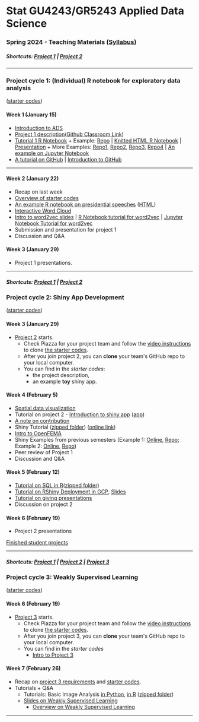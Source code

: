 # Stat GU4243/GR5243 Applied Data Science
### Spring 2024 - Teaching Materials ([Syllabus](CourseInfo/G5243_ADS.md))

##### Shortcuts: [Project 1](#project-cycle-1-individual-r-notebook-for-exploratory-data-analysis) | [Project 2](#project-cycle-2-shiny-app-development) 
----
### Project cycle 1: (Individual) R notebook for exploratory data analysis 

([starter codes](Projects_StarterCodes/Project1-RNotebook))

#### Week 1 (January 15)

+ [Introduction to ADS](https://docs.google.com/presentation/d/1AemYDwQ1e36bONf-AVlY9Dq-Cmt8CO7qT7qyjzVFwDc/edit#slide=id.p)
+ [Project 1 description](Projects_StarterCodes/Project1-RNotebook/doc/Proj1_desc.md)([Github Classroom Link](https://classroom.github.com/a/ruD4Rbdq))
+ [Tutorial 1 R Notebook](https://htmlpreview.github.io/?https://github.com/TZstatsADS/ADS_Teaching/blob/master/Tutorials/wk1-RNotebook/wk1-rnotebook.html) + Example: [Repo](https://github.com/TZstatsADS/Fall2018-Proj1-wanghouyaoleyao) | [Knitted HTML R Notebook](http://tzstatsads.github.io/tutorials/proj1_jiaqianyu.html) | [Presentation](https://www.youtube.com/watch?v=tBIuh_tZ98Q&feature=youtu.be) + More Examples: [Repo1](https://github.com/ybliu9/How-Americans-Vote), [Repo2](https://github.com/TZstatsADS/Spring2021-Project1-aidris21), [Repo3](https://github.com/TZstatsADS/Spring2021-Project1-OlhaMaslova), [Repo4](https://github.com/TZstatsADS/Spring2021-Project1-Yytishere) | [An example on Jupyter Notebook](https://github.com/TZstatsADS/ADS_Teaching/blob/master/Tutorials/wk1-introduction-to-Jupyter.ipynb)
+ [A tutorial on GitHub](Tutorials/wk1-GitHub_simplified) | [Introduction to GitHub](https://docs.google.com/presentation/d/1tnh78LAmN6IfXXBE5VGix0Er5FTBBKepEvjcLCawiKM/edit?usp=sharing) 


----

####  Week 2 (January 22)

+ Recap on last week
+ [Overview of starter codes](Projects_StarterCodes/Project1-RNotebook)
+ [An example R notebook on presidential speeches](Tutorials/wk2-TextMining) ([HTML](http://tzstatsads.github.io/tutorials/wk2_TextMining.html))
+ [Interactive Word Cloud](Tutorials/wk2-TextMining/doc/InteractiveWordCloud.Rmd)
+ [Intro to word2vec slides](https://github.com/TZstatsADS/ADS_Teaching/blob/master/Tutorials/Word2vec%20tutorial.pdf) | [R Notebook tutorial for word2vec](https://github.com/TZstatsADS/ADS_Teaching/blob/master/Tutorials/wk2-TextMining/doc/wk2-Tutorial-Word2vec.Rmd) | [Jupyter Notebook Tutorial for word2vec](https://github.com/TZstatsADS/ADS_Teaching/blob/master/Tutorials/wk2-TextMining/doc/wk2-tutorial-word2vec.ipynb)
+ Submission and presentation for project 1
+ Discussion and Q&A


#### Week 3 (January 29)

+ Project 1 presentations.

<!---
[Finished student projects](TBD)
-->

----
##### Shortcuts: [Project 1](#project-cycle-1-individual-r-notebook-for-exploratory-data-analysis) | [Project 2](#project-cycle-2-shiny-app-development) 

### Project cycle 2: Shiny App Development

([starter codes](Projects_StarterCodes/Project2-ShinyApp))

#### Week 3 (January 29)

+ [Project 2](Projects_StarterCodes/Project2-ShinyApp) starts.
  	+ Check Piazza for your project team and follow the [video instructions](https://drive.google.com/file/d/1L06KgspnQ5vMX7LaLoPkbmT1EhG8CRre/view?usp=sharing) to clone [the starter codes](https://github.com/TZstatsADS/Project2-ShinyApp).
  	+ After you join project 2, you can **clone** your team's GitHub repo to your local computer. 
  	+ You can find in the *starter codes*: 
   		+ the project description, 
   		+ an example **toy** shiny app.

#### Week 4 (February 5)

+ [Spatial data visualization](Tutorials/wk4-DataVis.pdf)
+ Tutorial on project 2 - [Introduction to shiny app](http://tzstatsads.github.io/tutorials/wk3_Tutorial2.html) ([app](Projects_StarterCodes/Project2-ShinyApp/app/))
+ [A note on contribution](Projects_StarterCodes/Project2-ShinyApp/doc/a_note_on_contributions.md)
+ Shiny Tutorial ([zipped folder](Tutorials/wk4-Shiny_tutorial.zip)) ([online link](https://diane.shinyapps.io/Shiny_tutorial/))
+ [Intro to OpenFEMA](Tutorials/wk4-FEMA/)
+ Shiny Examples from previous semesters (Example 1: [Online](https://liqiaosally.shinyapps.io/app1/), [Repo](https://github.com/TZstatsADS/Spring2021-Project2-group6); Example 2: [Online](https://arya-ayati.shinyapps.io/Project2-Group1/), [Repo](https://github.com/TZstatsADS/Fall2021-Project2-group1))
+ Peer review of Project 1
+ Discussion and Q&A

#### Week 5 (February 12)

+ [Tutorial on SQL in R](https://htmlpreview.github.io/?https://github.com/TZstatsADS/ADS_Teaching/blob/master/Tutorials/wk5-SQL%2BGCP/sql.html)([zipped folder](https://github.com/TZstatsADS/ADS_Teaching/blob/master/Tutorials/wk5-sql.zip))
+ [Tutorial on RShiny Deployment in GCP](https://htmlpreview.github.io/?https://github.com/TZstatsADS/ADS_Teaching/blob/master/Tutorials/wk5-SQL%2BGCP/Rshiny_GCP.html), [Slides](https://github.com/TZstatsADS/ADS_Teaching/blob/master/Tutorials/wk5-RShiny%20deployment%20on%20GCP.pdf)
+ [Tutorial on giving presentations](Tutorials/wk5-MakingPresentation.pdf)
+ Discussion on project 2


#### Week 6 (February 19)

+ Project 2 presentations

[Finished student projects](TBD)

----
##### Shortcuts: [Project 1](#project-cycle-1-individual-r-notebook-for-exploratory-data-analysis) | [Project 2](#project-cycle-2-shiny-app-development) | [Project 3](#project-cycle-3-predictive-modeling) 

### Project cycle 3: Weakly Supervised Learning

([starter codes](Projects_StarterCodes/Project3-WeaklySupervisedLearning)) 

#### Week 6 (February 19)

+ [Project 3](Projects_StarterCodes/Project3-WeaklySupervisedLearning/doc/project3_desc.md) starts.
  + Check Piazza for your project team and follow the [video instructions](https://drive.google.com/file/d/1L06KgspnQ5vMX7LaLoPkbmT1EhG8CRre/view?usp=sharing) to clone [the starter codes](https://github.com/TZstatsADS/Project3-WeaklySupervisedLearning).
  + After you join project 3, you can **clone** your team's GitHub repo to your local computer. 
  + You can find in the *starter codes* 
    + [Intro to Project 3](Projects_StarterCodes/Project3-WeaklySupervisedLearning/doc/project3_desc.md)

#### Week 7 (February 26)


+ Recap on [project 3 requirements](Projects_StarterCodes/Project3-WeaklySupervisedLearning/doc/project3_desc.md) and [starter codes](Projects_StarterCodes/Project3-WeaklySupervisedLearning/). 
+ Tutorials + Q&A
	+ Tutorials: Basic Image Analysis [in Python](Tutorials/wk7-OpenCV_tutorial/Basic_Image_Analysis.ipynb), [in R](https://htmlpreview.github.io/?https://github.com/TZstatsADS/ADS_Teaching/blob/master/Tutorials/wk7-imageanalysis_R.html) ([zipped folder](Tutorials/wk7-ImageAnalysis_R.zip))
	+ [Slides on Weakly Supervised Learning](Tutorials/wk7-WSL_tutorial/Tutorial_WSL.slides.html)
        + [Overview on Weakly Supervised Learning](Tutorials/wk7-WSL_tutorial/Tutorial_WSL.ipynb)

----
<!--

#### Week 8 (March 4)

+ [Overview on predictive modeling](Tutorials/wk8-TutorialModelSelection.pdf)
+ Project 3 reminders (on piazza)
+ Discussion

#### Spring Break (March 11)

#### Week 9 (March 18)

+ Project 3 submission and presentations

----
##### Shortcuts: [Project 1](#project-cycle-1-individual-r-notebook-for-exploratory-data-analysis) | [Project 2](#project-cycle-2-shiny-app-development) | [Project 3](#project-cycle-3-predictive-modeling) |  [Project 5](#project-cycle-5-free-topic)

### Project cycle 4: Algorithm implementation and evaluation

([starter codes](Projects_StarterCodes/Project4-MachineLearningFairness))

#### Week 9 (March 18)

- Introduction to [Project 4](Projects_StarterCodes/Project4-MachineLearningFairness/doc/project4_desc.md)
+ [Machine Learning Fairness Introduction](Tutorials/wk10-Intro_ML_fairness.pdf) ([slides used in class](https://docs.google.com/presentation/d/1RQZZpXmt1i-DyEEAZTFiBvrpuePFMJh69tXEWDPJIO8/edit#slide=id.p))
+ Updated slides: [Methods for Machine Learning Fairness](https://github.com/TZstatsADS/ADS_Teaching/blob/master/Tutorials/wk10-Methods-Fairness.pdf) | Previous slides: [Overview of the Methods from the reference papers](Tutorials/wk10-Overview_Machine_Learning_Fairness_Methods.pdf) ([hand-written notes](Tutorials/wk10-fairness_methods.pdf))
+ Find your group for project 4 and clone the [template repository](https://github.com/TZstatsADS/Project4-MachineLearningFairness) following the video instructions. 
  


#### Week 10 (March 25)

+ Talk on fairness (see slides)
+ Overview on the methods 
+ Method assignment on Piazza

#### Week 11 (April 1) 
- 1st half : Form groups and brainstorm for subject of project 5
- 2nd half : Team meeting/helproom for project 4
  
#### Week 12 (April 8)


#### Week 13 (April 15) 
+ Project 4 presentations

##### Shortcuts: [Project 1](#project-cycle-1-individual-r-notebook-for-exploratory-data-analysis) | [Project 2](#project-cycle-2-shiny-app-development) | [Project 3](#project-cycle-3-predictive-modeling) | [Project 4](#project-cycle-4-algorithm-implementation-and-evaluation) 

### Project cycle 5: Free topic


+ Project 5 discussions

#### Week 13 (April 15)
+ Project 3 performance: [a summary](Tutorials/project3_summary.pdf)
+ Take home message for the class

#### Week 14 (April 22)

#### Week 15 (April 29)
+ Project 5 Presentations

[Finished student projects](https://github.com/TZstatsADS?q=Spring2023-project5&type=all&language=&sort=)

----

##### Shortcuts: [Project 1](#project-cycle-1-individual-r-notebook-for-exploratory-data-analysis) | [Project 2](#project-cycle-2-shiny-app-development) | [Project 3](#project-cycle-3-predictive-modeling) | [Project 4](#project-cycle-4-algorithm-implementation-and-evaluation)


-->
